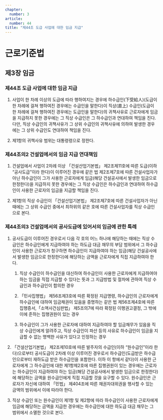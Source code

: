 ```yaml
---
chapter:
  number: 3
article:
  number: 44
title: "제44조 도급 사업에 대한 임금 지급"
---
```

# 근로기준법

## 제3장 임금

### 제44조 도급 사업에 대한 임금 지급

1. 사업이 한 차례 이상의 도급에 따라 행하여지는 경우에 하수급인(下受給人)(도급이 한 차례에 걸쳐 행하여진 경우에는 수급인을 말한다)이 직상(直上) 수급인(도급이 한 차례에 걸쳐 행하여진 경우에는 도급인을 말한다)의 귀책사유로 근로자에게 임금을 지급하지 못한 경우에는 그 직상 수급인은 그 하수급인과 연대하여 책임을 진다. 다만, 직상 수급인의 귀책사유가 그 상위 수급인의 귀책사유에 의하여 발생한 경우에는 그 상위 수급인도 연대하여 책임을 진다.

2. 제1항의 귀책사유 범위는 대통령령으로 정한다.

### 제44조의2 건설업에서의 임금 지급 연대책임

1. 건설업에서 사업이 2차례 이상 「건설산업기본법」 제2조제11호에 따른 도급(이하 “공사도급”이라 한다)이 이루어진 경우에 같은 법 제2조제7호에 따른 건설사업자가 아닌 하수급인이 그가 사용한 근로자에게 임금(해당 건설공사에서 발생한 임금으로 한정한다)을 지급하지 못한 경우에는 그 직상 수급인은 하수급인과 연대하여 하수급인이 사용한 근로자의 임금을 지급할 책임을 진다.

2. 제1항의 직상 수급인이 「건설산업기본법」 제2조제7호에 따른 건설사업자가 아닌 때에는 그 상위 수급인 중에서 최하위의 같은 호에 따른 건설사업자를 직상 수급인으로 본다.

### 제44조의3 건설업에서의 공사도급에 있어서의 임금에 관한 특례

1. 공사도급이 이루어진 경우로서 다음 각 호의 어느 하나에 해당하는 때에는 직상 수급인은 하수급인에게 지급하여야 하는 하도급 대금 채무의 부담 범위에서 그 하수급인이 사용한 근로자가 청구하면 하수급인이 지급하여야 하는 임금(해당 건설공사에서 발생한 임금으로 한정한다)에 해당하는 금액을 근로자에게 직접 지급하여야 한다.

    1. 직상 수급인이 하수급인을 대신하여 하수급인이 사용한 근로자에게 지급하여야 하는 임금을 직접 지급할 수 있다는 뜻과 그 지급방법 및 절차에 관하여 직상 수급인과 하수급인이 합의한 경우

    2. 「민사집행법」 제56조제3호에 따른 확정된 지급명령, 하수급인의 근로자에게 하수급인에 대하여 임금채권이 있음을 증명하는 같은 법 제56조제4호에 따른 집행증서,「소액사건심판법」 제5조의7에 따라 확정된 이행권고결정, 그 밖에 이에 준하는 집행권원이 있는 경우

    3. 하수급인이 그가 사용한 근로자에 대하여 지급하여야 할 임금채무가 있음을 직상 수급인에게 알려주고, 직상 수급인이 파산 등의 사유로 하수급인이 임금을 지급할 수 없는 명백한 사유가 있다고 인정하는 경우

2. 「건설산업기본법」 제2조제10호에 따른 발주자의 수급인(이하 “원수급인”이라 한다)으로부터 공사도급이 2차례 이상 이루어진 경우로서 하수급인(도급받은 하수급인으로부터 재하도급 받은 하수급인을 포함한다. 이하 이 항에서 같다)이 사용한 근로자에게 그 하수급인에 대한 제1항제2호에 따른 집행권원이 있는 경우에는 근로자는 하수급인이 지급하여야 하는 임금(해당 건설공사에서 발생한 임금으로 한정한다)에 해당하는 금액을 원수급인에게 직접 지급할 것을 요구할 수 있다. 원수급인은 근로자가 자신에 대하여 「민법」 제404조에 따른 채권자대위권을 행사할 수 있는 금액의 범위에서 이에 따라야 한다.

3. 직상 수급인 또는 원수급인이 제1항 및 제2항에 따라 하수급인이 사용한 근로자에게 임금에 해당하는 금액을 지급한 경우에는 하수급인에 대한 하도급 대금 채무는 그 범위에서 소멸한 것으로 본다.
